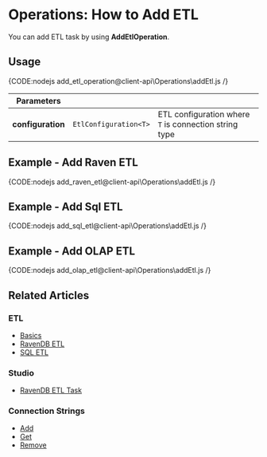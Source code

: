 # Operations: How to Add ETL

You can add ETL task by using **AddEtlOperation**.

## Usage

{CODE:nodejs add_etl_operation@client-api\Operations\addEtl.js  /}

| Parameters | | |
| ------------- | ----- | ---- |
| **configuration** | `EtlConfiguration<T>` | ETL configuration where `T` is connection string type |

## Example - Add Raven ETL

{CODE:nodejs add_raven_etl@client-api\Operations\addEtl.js  /}

## Example - Add Sql ETL

{CODE:nodejs add_sql_etl@client-api\Operations\addEtl.js  /}

## Example - Add OLAP ETL

{CODE:nodejs add_olap_etl@client-api\Operations\addEtl.js  /}

## Related Articles

### ETL

- [Basics](../../../../server/ongoing-tasks/etl/basics)
- [RavenDB ETL](../../../../server/ongoing-tasks/etl/raven)
- [SQL ETL](../../../../server/ongoing-tasks/etl/sql)

### Studio

- [RavenDB ETL Task](../../../../studio/database/tasks/ongoing-tasks/ravendb-etl-task)

### Connection Strings

- [Add](../../../../client-api/operations/maintenance/connection-strings/add-connection-string)
- [Get](../../../../client-api/operations/maintenance/connection-strings/get-connection-string)
- [Remove](../../../../client-api/operations/maintenance/connection-strings/remove-connection-string)

